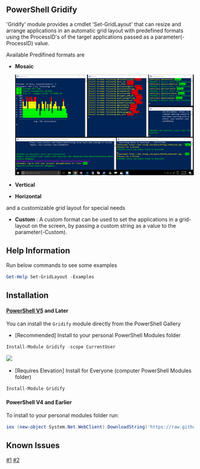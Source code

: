 PowerShell Gridify
-

'Gridify' module provides a cmdlet 'Set-GridLayout' that can resize and arrange applications in an automatic grid layout with predefined formats using the ProcessID's of the target applications passed as a parameter(-ProcessID) value.

Available Predifined formats are

* **Mosaic**

    ![](https://raw.githubusercontent.com/PrateekKumarSingh/Gridify/master/Images/GridLayout.png)

* **Vertical**
* **Horizontal**

and a customizable grid layout for special needs

* **Custom** : A custom format can  be used to set the applications in a grid-layout on the screen, by passing a custom string as a value to the parameter(-Custom).


Help Information
-
Run below commands to see some examples
```PowerShell
Get-Help Set-GridLayout -Examples
```


Installation
-
#### [PowerShell V5](https://www.microsoft.com/en-us/download/details.aspx?id=50395) and Later
You can install the `Gridify` module directly from the PowerShell Gallery

* [Recommended] Install to your personal PowerShell Modules folder
```PowerShell
Install-Module Gridify -scope CurrentUser
```

![](https://raw.githubusercontent.com/PrateekKumarSingh/Gridify/master/Images/Installation_v5.jpg)

* [Requires Elevation] Install for Everyone (computer PowerShell Modules folder)
```PowerShell
Install-Module Gridify
```

#### PowerShell V4 and Earlier
To install to your personal modules folder run:

```PowerShell
iex (new-object System.Net.WebClient).DownloadString('https://raw.githubusercontent.com/PrateekKumarSingh/Gridify/master/Install.ps1')
```

Known Issues
-
[#1](//github.com/user/gridify/issues/1)
[#2](//github.com/user/gridify/issues/2)